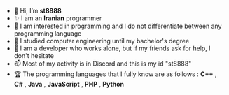 - 👋 Hi, I’m **st8888**
- ✨ I am an **Iranian** programmer
- 👀 I am interested in programming and I do not differentiate between any programming language
- 🌱 I studied computer engineering until my bachelor's degree
- 💞️ I am a developer who works alone, but if my friends ask for help, I don't hesitate
- 📫 Most of my activity is in Discord and this is my id "st8888"
- 🏆 The programming languages that I fully know are as follows : **C++** , **C#** , **Java** , **JavaScript** , **PHP** , **Python**


